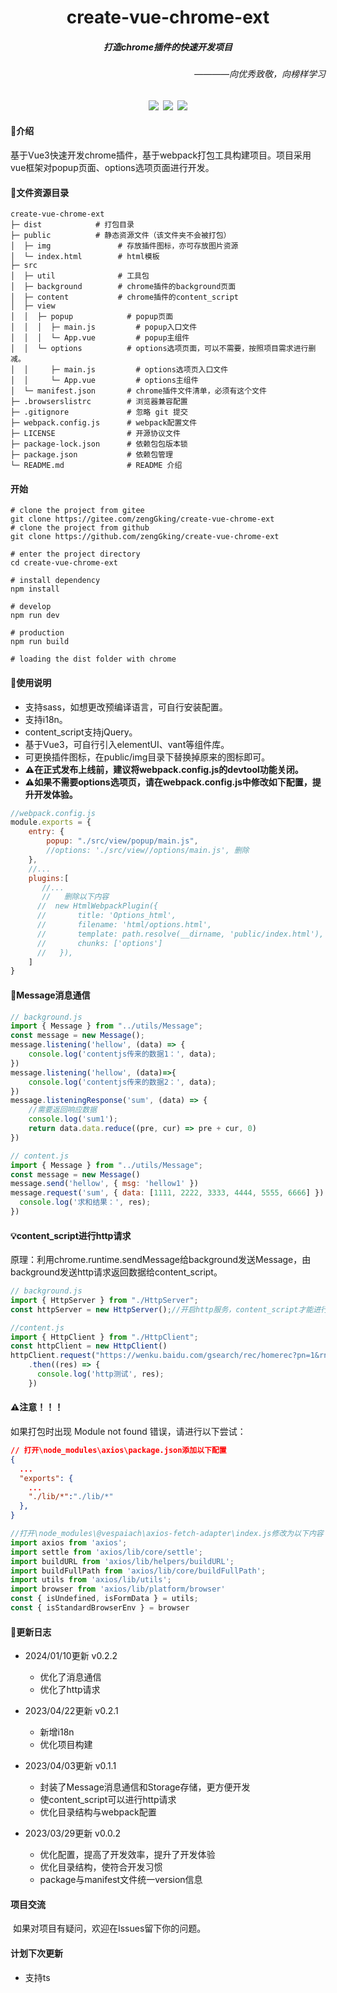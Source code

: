 <h1 align="center">create-vue-chrome-ext</h1>
<h5 align="center">打造chrome插件的快速开发项目</h5>
<h6 align="right">————向优秀致敬，向榜样学习</h6>
<div align="center"><img src="https://img.shields.io/badge/license-MIT-blueviolet"/>&ensp;<img src="https://img.shields.io/badge/chrome_extension-v0.2.1-blueviolet"/>&ensp;<img src="https://img.shields.io/badge/Vue3-webpack-blueviolet"/></div>


#### 📌介绍

​		基于Vue3快速开发chrome插件，基于webpack打包工具构建项目。项目采用vue框架对popup页面、options选项页面进行开发。

#### 📄文件资源目录
```
create-vue-chrome-ext
├─ dist            # 打包目录
├─ public          # 静态资源文件（该文件夹不会被打包）
│  ├─ img				# 存放插件图标，亦可存放图片资源
│  └─ index.html        # html模板	
├─ src
│  ├─ util              # 工具包	    
│  ├─ background        # chrome插件的background页面	    
│  ├─ content           # chrome插件的content_script
│  ├─ view              
│  │  ├─ popup            # popup页面
│  │  │  ├─ main.js		    # popup入口文件	
│  │  │  └─ App.vue	 	    # popup主组件
│  │  └─ options          # options选项页面，可以不需要，按照项目需求进行删减。
│  │     ├─ main.js		    # options选项页入口文件
│  │     └─ App.vue	      	# options主组件 
│  └─ manifest.json		  # chrome插件文件清单，必须有这个文件
├─ .browserslistrc 		  # 浏览器兼容配置
├─ .gitignore             # 忽略 git 提交
├─ webpack.config.js      # webpack配置文件
├─ LICENSE                # 开源协议文件
├─ package-lock.json      # 依赖包包版本锁
├─ package.json           # 依赖包管理
└─ README.md              # README 介绍

```

#### 开始

```
# clone the project from gitee
git clone https://gitee.com/zengGking/create-vue-chrome-ext
# clone the project from github
git clone https://github.com/zengGking/create-vue-chrome-ext

# enter the project directory
cd create-vue-chrome-ext

# install dependency
npm install

# develop
npm run dev

# production
npm run build

# loading the dist folder with chrome 
```

#### 📃使用说明

- 支持sass，如想更改预编译语言，可自行安装配置。
- 支持i18n。
- content_script支持jQuery。
- 基于Vue3，可自行引入elementUI、vant等组件库。
- 可更换插件图标，在public/img目录下替换掉原来的图标即可。
- **⚠在正式发布上线前，建议将webpack.config.js的devtool功能关闭。**
- **⚠如果不需要options选项页，请在webpack.config.js中修改如下配置，提升开发体验。**

```js
//webpack.config.js
module.exports = {
    entry: {
        popup: "./src/view/popup/main.js",
        //options: './src/view//options/main.js', 删除
    },
    //...
    plugins:[
       //...
       //	删除以下内容
      //  new HtmlWebpackPlugin({
      //       title: 'Options_html',
      //       filename: 'html/options.html',
      //       template: path.resolve(__dirname, 'public/index.html'),
      //       chunks: ['options']
      //   }),
    ]
}
```

#### 📧Message消息通信
```js
// background.js
import { Message } from "../utils/Message";
const message = new Message();
message.listening('hellow', (data) => {
    console.log('contentjs传来的数据1：', data);
})
message.listening('hellow', (data)=>{
    console.log('contentjs传来的数据2：', data);
})
message.listeningResponse('sum', (data) => {
    //需要返回响应数据
    console.log('sum1');
    return data.data.reduce((pre, cur) => pre + cur, 0)
})

// content.js
import { Message } from "../utils/Message";
const message = new Message()
message.send('hellow', { msg: 'hellow1' })
message.request('sum', { data: [1111, 2222, 3333, 4444, 5555, 6666] }).then((res) => {
  console.log('求和结果：', res);
})

```
#### 💡content_script进行http请求
原理：利用chrome.runtime.sendMessage给background发送Message，由background发送http请求返回数据给content_script。
```js
// background.js
import { HttpServer } from "./HttpServer";
const httpServer = new HttpServer();//开启http服务，content_script才能进行http请求

//content.js
import { HttpClient } from "./HttpClient";
const httpClient = new HttpClient()
httpClient.request("https://wenku.baidu.com/gsearch/rec/homerec?pn=1&rn=16", { method: 'get', params: { limit: 10 } })
    .then((res) => {
      console.log('http测试', res);
  	})
```
#### ⚠注意！！！
如果打包时出现 Module not found 错误，请进行以下尝试：

```json
// 打开\node_modules\axios\package.json添加以下配置
{
  ...
  "exports": {
    ...
    "./lib/*":"./lib/*"
  },
}
```
```js
//打开\node_modules\@vespaiach\axios-fetch-adapter\index.js修改为以下内容
import axios from 'axios';
import settle from 'axios/lib/core/settle';
import buildURL from 'axios/lib/helpers/buildURL';
import buildFullPath from 'axios/lib/core/buildFullPath';
import utils from 'axios/lib/utils';
import browser from 'axios/lib/platform/browser'
const { isUndefined, isFormData } = utils;
const { isStandardBrowserEnv } = browser
```
#### 📖更新日志
- 2024/01/10更新 v0.2.2
  - 优化了消息通信
  - 优化了http请求

- 2023/04/22更新  v0.2.1
  - 新增i18n
  - 优化项目构建
- 2023/04/03更新  v0.1.1
  - 封装了Message消息通信和Storage存储，更方便开发
  - 使content_script可以进行http请求
  - 优化目录结构与webpack配置
- 2023/03/29更新	v0.0.2
  - 优化配置，提高了开发效率，提升了开发体验
  - 优化目录结构，使符合开发习惯
  - package与manifest文件统一version信息


#### 项目交流

​	如果对项目有疑问，欢迎在Issues留下你的问题。

#### 计划下次更新

- 支持ts
